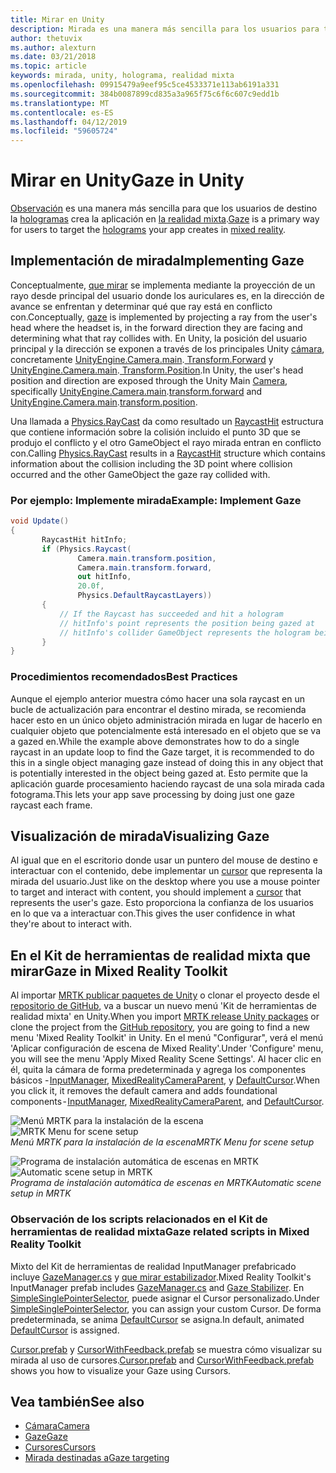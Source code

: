 ```yaml
---
title: Mirar en Unity
description: Mirada es una manera más sencilla para los usuarios para tener como destino el hologramas que la aplicación se crea en realidad mixta.
author: thetuvix
ms.author: alexturn
ms.date: 03/21/2018
ms.topic: article
keywords: mirada, unity, holograma, realidad mixta
ms.openlocfilehash: 09915479a9eef95c5ce4533371e113ab6191a331
ms.sourcegitcommit: 384b0087899cd835a3a965f75c6f6c607c9edd1b
ms.translationtype: MT
ms.contentlocale: es-ES
ms.lasthandoff: 04/12/2019
ms.locfileid: "59605724"
---
```

# <a name="gaze-in-unity"></a><span data-ttu-id="7426d-104">Mirar en Unity</span><span class="sxs-lookup"><span data-stu-id="7426d-104">Gaze in Unity</span></span>

<span data-ttu-id="7426d-105">[Observación](gaze.md) es una manera más sencilla para que los usuarios de destino la [hologramas](hologram.md) crea la aplicación en [la realidad mixta](mixed-reality.md).</span><span class="sxs-lookup"><span data-stu-id="7426d-105">[Gaze](gaze.md) is a primary way for users to target the [holograms](hologram.md) your app creates in [mixed reality](mixed-reality.md).</span></span>

## <a name="implementing-gaze"></a><span data-ttu-id="7426d-106">Implementación de mirada</span><span class="sxs-lookup"><span data-stu-id="7426d-106">Implementing Gaze</span></span>

<span data-ttu-id="7426d-107">Conceptualmente, [que mirar](gaze.md) se implementa mediante la proyección de un rayo desde principal del usuario donde los auriculares es, en la dirección de avance se enfrentan y determinar qué que ray está en conflicto con.</span><span class="sxs-lookup"><span data-stu-id="7426d-107">Conceptually, [gaze](gaze.md) is implemented by projecting a ray from the user's head where the headset is, in the forward direction they are facing and determining what that ray collides with.</span></span> <span data-ttu-id="7426d-108">En Unity, la posición del usuario principal y la dirección se exponen a través de los principales Unity [cámara](camera-in-unity.md), concretamente [UnityEngine.Camera.main](http://docs.unity3d.com/ScriptReference/Camera-main.html).[ Transform.Forward](http://docs.unity3d.com/ScriptReference/Transform-forward.html) y [UnityEngine.Camera.main](http://docs.unity3d.com/ScriptReference/Camera-main.html).[ Transform.Position](http://docs.unity3d.com/ScriptReference/Transform-position.html).</span><span class="sxs-lookup"><span data-stu-id="7426d-108">In Unity, the user's head position and direction are exposed through the Unity Main [Camera](camera-in-unity.md), specifically [UnityEngine.Camera.main](http://docs.unity3d.com/ScriptReference/Camera-main.html).[transform.forward](http://docs.unity3d.com/ScriptReference/Transform-forward.html) and [UnityEngine.Camera.main](http://docs.unity3d.com/ScriptReference/Camera-main.html).[transform.position](http://docs.unity3d.com/ScriptReference/Transform-position.html).</span></span>

<span data-ttu-id="7426d-109">Una llamada a [Physics.RayCast](http://docs.unity3d.com/ScriptReference/Physics.Raycast.html) da como resultado un [RaycastHit](http://docs.unity3d.com/ScriptReference/RaycastHit.html) estructura que contiene información sobre la colisión incluido el punto 3D que se produjo el conflicto y el otro GameObject el rayo mirada entran en conflicto con.</span><span class="sxs-lookup"><span data-stu-id="7426d-109">Calling [Physics.RayCast](http://docs.unity3d.com/ScriptReference/Physics.Raycast.html) results in a [RaycastHit](http://docs.unity3d.com/ScriptReference/RaycastHit.html) structure which contains information about the collision including the 3D point where collision occurred and the other GameObject the gaze ray collided with.</span></span>

### <a name="example-implement-gaze"></a><span data-ttu-id="7426d-110">Por ejemplo: Implemente mirada</span><span class="sxs-lookup"><span data-stu-id="7426d-110">Example: Implement Gaze</span></span>

```cs
void Update()
{
       RaycastHit hitInfo;
       if (Physics.Raycast(
               Camera.main.transform.position,
               Camera.main.transform.forward,
               out hitInfo,
               20.0f,
               Physics.DefaultRaycastLayers))
       {
           // If the Raycast has succeeded and hit a hologram
           // hitInfo's point represents the position being gazed at
           // hitInfo's collider GameObject represents the hologram being gazed at
       }
}
```

### <a name="best-practices"></a><span data-ttu-id="7426d-111">Procedimientos recomendados</span><span class="sxs-lookup"><span data-stu-id="7426d-111">Best Practices</span></span>

<span data-ttu-id="7426d-112">Aunque el ejemplo anterior muestra cómo hacer una sola raycast en un bucle de actualización para encontrar el destino mirada, se recomienda hacer esto en un único objeto administración mirada en lugar de hacerlo en cualquier objeto que potencialmente está interesado en el objeto que se va a gazed en.</span><span class="sxs-lookup"><span data-stu-id="7426d-112">While the example above demonstrates how to do a single raycast in an update loop to find the Gaze target, it is recommended to do this in a single object managing gaze instead of doing this in any object that is potentially interested in the object being gazed at.</span></span> <span data-ttu-id="7426d-113">Esto permite que la aplicación guarde procesamiento haciendo raycast de una sola mirada cada fotograma.</span><span class="sxs-lookup"><span data-stu-id="7426d-113">This lets your app save processing by doing just one gaze raycast each frame.</span></span>

## <a name="visualizing-gaze"></a><span data-ttu-id="7426d-114">Visualización de mirada</span><span class="sxs-lookup"><span data-stu-id="7426d-114">Visualizing Gaze</span></span>

<span data-ttu-id="7426d-115">Al igual que en el escritorio donde usar un puntero del mouse de destino e interactuar con el contenido, debe implementar un [cursor](cursors.md) que representa la mirada del usuario.</span><span class="sxs-lookup"><span data-stu-id="7426d-115">Just like on the desktop where you use a mouse pointer to target and interact with content, you should implement a [cursor](cursors.md) that represents the user's gaze.</span></span> <span data-ttu-id="7426d-116">Esto proporciona la confianza de los usuarios en lo que va a interactuar con.</span><span class="sxs-lookup"><span data-stu-id="7426d-116">This gives the user confidence in what they're about to interact with.</span></span>

## <a name="gaze-in-mixed-reality-toolkit"></a><span data-ttu-id="7426d-117">En el Kit de herramientas de realidad mixta que mirar</span><span class="sxs-lookup"><span data-stu-id="7426d-117">Gaze in Mixed Reality Toolkit</span></span>
<span data-ttu-id="7426d-118">Al importar [MRTK publicar paquetes de Unity](https://github.com/Microsoft/MixedRealityToolkit-Unity/releases) o clonar el proyecto desde el [repositorio de GitHub](https://github.com/Microsoft/MixedRealityToolkit-Unity), va a buscar un nuevo menú 'Kit de herramientas de realidad mixta' en Unity.</span><span class="sxs-lookup"><span data-stu-id="7426d-118">When you import [MRTK release Unity packages](https://github.com/Microsoft/MixedRealityToolkit-Unity/releases) or clone the project from the [GitHub repository](https://github.com/Microsoft/MixedRealityToolkit-Unity), you are going to find a new menu 'Mixed Reality Toolkit' in Unity.</span></span> <span data-ttu-id="7426d-119">En el menú "Configurar", verá el menú 'Aplicar configuración de escena de Mixed Reality'.</span><span class="sxs-lookup"><span data-stu-id="7426d-119">Under 'Configure' menu, you will see the menu 'Apply Mixed Reality Scene Settings'.</span></span> <span data-ttu-id="7426d-120">Al hacer clic en él, quita la cámara de forma predeterminada y agrega los componentes básicos - [InputManager](https://github.com/Microsoft/MixedRealityToolkit-Unity/blob/htk_release/Assets/HoloToolkit/Input/Prefabs/InputManager.prefab), [MixedRealityCameraParent](https://github.com/Microsoft/MixedRealityToolkit-Unity/blob/htk_release/Assets/HoloToolkit/Input/Prefabs/MixedRealityCameraParent.prefab), y [DefaultCursor](https://github.com/Microsoft/MixedRealityToolkit-Unity/blob/htk_release/Assets/HoloToolkit/Input/Prefabs/Cursor/DefaultCursor.prefab).</span><span class="sxs-lookup"><span data-stu-id="7426d-120">When you click it, it removes the default camera and adds foundational components - [InputManager](https://github.com/Microsoft/MixedRealityToolkit-Unity/blob/htk_release/Assets/HoloToolkit/Input/Prefabs/InputManager.prefab), [MixedRealityCameraParent](https://github.com/Microsoft/MixedRealityToolkit-Unity/blob/htk_release/Assets/HoloToolkit/Input/Prefabs/MixedRealityCameraParent.prefab), and [DefaultCursor](https://github.com/Microsoft/MixedRealityToolkit-Unity/blob/htk_release/Assets/HoloToolkit/Input/Prefabs/Cursor/DefaultCursor.prefab).</span></span>

<span data-ttu-id="7426d-121">![Menú MRTK para la instalación de la escena](images/MRTK_Input_Menu.png)</span><span class="sxs-lookup"><span data-stu-id="7426d-121">![MRTK Menu for scene setup](images/MRTK_Input_Menu.png)</span></span><br>
<span data-ttu-id="7426d-122">*Menú MRTK para la instalación de la escena*</span><span class="sxs-lookup"><span data-stu-id="7426d-122">*MRTK Menu for scene setup*</span></span>

<span data-ttu-id="7426d-123">![Programa de instalación automática de escenas en MRTK](images/MRTK_HowTo_Input1.png)</span><span class="sxs-lookup"><span data-stu-id="7426d-123">![Automatic scene setup in MRTK](images/MRTK_HowTo_Input1.png)</span></span><br>
<span data-ttu-id="7426d-124">*Programa de instalación automática de escenas en MRTK*</span><span class="sxs-lookup"><span data-stu-id="7426d-124">*Automatic scene setup in MRTK*</span></span>

### <a name="gaze-related-scripts-in-mixed-reality-toolkit"></a><span data-ttu-id="7426d-125">Observación de los scripts relacionados en el Kit de herramientas de realidad mixta</span><span class="sxs-lookup"><span data-stu-id="7426d-125">Gaze related scripts in Mixed Reality Toolkit</span></span>
<span data-ttu-id="7426d-126">Mixto del Kit de herramientas de realidad InputManager prefabricado incluye [GazeManager.cs](https://github.com/Microsoft/MixedRealityToolkit-Unity/blob/htk_release/Assets/HoloToolkit/Input/Scripts/Gaze/GazeManager.cs) y [que mirar estabilizador](https://github.com/Microsoft/MixedRealityToolkit-Unity/blob/htk_release/Assets/HoloToolkit/Input/Scripts/Gaze/GazeStabilizer.cs).</span><span class="sxs-lookup"><span data-stu-id="7426d-126">Mixed Reality Toolkit's InputManager prefab includes [GazeManager.cs](https://github.com/Microsoft/MixedRealityToolkit-Unity/blob/htk_release/Assets/HoloToolkit/Input/Scripts/Gaze/GazeManager.cs) and [Gaze Stabilizer](https://github.com/Microsoft/MixedRealityToolkit-Unity/blob/htk_release/Assets/HoloToolkit/Input/Scripts/Gaze/GazeStabilizer.cs).</span></span> <span data-ttu-id="7426d-127">En [SimpleSinglePointerSelector](https://github.com/Microsoft/MixedRealityToolkit-Unity/blob/htk_release/Assets/HoloToolkit/Input/Scripts/Focus/SimpleSinglePointerSelector.cs), puede asignar el Cursor personalizado.</span><span class="sxs-lookup"><span data-stu-id="7426d-127">Under [SimpleSinglePointerSelector](https://github.com/Microsoft/MixedRealityToolkit-Unity/blob/htk_release/Assets/HoloToolkit/Input/Scripts/Focus/SimpleSinglePointerSelector.cs), you can assign your custom Cursor.</span></span> <span data-ttu-id="7426d-128">De forma predeterminada, se anima [DefaultCursor](https://github.com/Microsoft/MixedRealityToolkit-Unity/blob/htk_release/Assets/HoloToolkit/Input/Prefabs/Cursor/DefaultCursor.prefab) se asigna.</span><span class="sxs-lookup"><span data-stu-id="7426d-128">In default, animated [DefaultCursor](https://github.com/Microsoft/MixedRealityToolkit-Unity/blob/htk_release/Assets/HoloToolkit/Input/Prefabs/Cursor/DefaultCursor.prefab) is assigned.</span></span>

<span data-ttu-id="7426d-129">[Cursor.prefab](https://github.com/Microsoft/MixedRealityToolkit-Unity/tree/htk_release/Assets/HoloToolkit/Input/Prefabs/Cursor) y [CursorWithFeedback.prefab](https://github.com/Microsoft/MixedRealityToolkit-Unity/tree/htk_release/Assets/HoloToolkit/Input/Prefabs/Cursor) se muestra cómo visualizar su mirada al uso de cursores.</span><span class="sxs-lookup"><span data-stu-id="7426d-129">[Cursor.prefab](https://github.com/Microsoft/MixedRealityToolkit-Unity/tree/htk_release/Assets/HoloToolkit/Input/Prefabs/Cursor) and [CursorWithFeedback.prefab](https://github.com/Microsoft/MixedRealityToolkit-Unity/tree/htk_release/Assets/HoloToolkit/Input/Prefabs/Cursor) shows you how to visualize your Gaze using Cursors.</span></span>

## <a name="see-also"></a><span data-ttu-id="7426d-130">Vea también</span><span class="sxs-lookup"><span data-stu-id="7426d-130">See also</span></span>
* [<span data-ttu-id="7426d-131">Cámara</span><span class="sxs-lookup"><span data-stu-id="7426d-131">Camera</span></span>](camera-in-unity.md)
* [<span data-ttu-id="7426d-132">Gaze</span><span class="sxs-lookup"><span data-stu-id="7426d-132">Gaze</span></span>](gaze.md)
* [<span data-ttu-id="7426d-133">Cursores</span><span class="sxs-lookup"><span data-stu-id="7426d-133">Cursors</span></span>](cursors.md)
* [<span data-ttu-id="7426d-134">Mirada destinadas a</span><span class="sxs-lookup"><span data-stu-id="7426d-134">Gaze targeting</span></span>](gaze-targeting.md)
